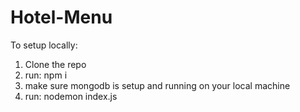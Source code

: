 # Hotel-Menu
To setup locally:
1) Clone the repo
2) run: npm i
3) make sure mongodb is setup and running on your local machine
4) run: nodemon index.js
